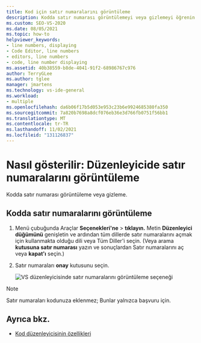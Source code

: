 ```yaml
---
title: Kod için satır numaralarını görüntüleme
description: Kodda satır numarası görüntülemeyi veya gizlemeyi öğrenin.
ms.custom: SEO-VS-2020
ms.date: 08/05/2021
ms.topic: how-to
helpviewer_keywords:
- line numbers, displaying
- Code Editor, line numbers
- editors, line numbers
- code, line number displaying
ms.assetid: 40b38559-b8de-4041-91f2-68986767c976
author: TerryGLee
ms.author: tglee
manager: jmartens
ms.technology: vs-ide-general
ms.workload:
- multiple
ms.openlocfilehash: da6b06f17b5d053e953c23b6e9924685380fa350
ms.sourcegitcommit: 7a820b7698a8dcf076eb36e3d766fb0751f56bb1
ms.translationtype: MT
ms.contentlocale: tr-TR
ms.lasthandoff: 11/02/2021
ms.locfileid: "131126837"
---
```

# <a name="how-to-display-line-numbers-in-the-editor"></a>Nasıl gösterilir: Düzenleyicide satır numaralarını görüntüleme

Kodda satır numarası görüntüleme veya gizleme.

## <a name="display-line-numbers-in-code"></a>Kodda satır numaralarını görüntüleme

1. Menü çubuğunda Araçlar **Seçenekleri'ne**  >  **tıklayın.** Metin **Düzenleyici düğümünü** genişletin ve ardından tüm dillerde  satır numaralarını açmak için kullanmakta olduğu dili veya Tüm Diller'i seçin. (Veya arama **kutusuna satır numarası** yazın ve sonuçlardan Satır numaralarını aç veya **kapat'ı** seçin.)

2. Satır numaraları **onay** kutusunu seçin.

   ![VS düzenleyicisinde satır numaralarını görüntüleme seçeneği](../../ide/reference/media/line-numbers-option.png)

> [!NOTE]
> Satır numaraları kodunuza eklenmez; Bunlar yalnızca başvuru için.

## <a name="see-also"></a>Ayrıca bkz.

- [Kod düzenleyicisinin özellikleri](../../ide/writing-code-in-the-code-and-text-editor.md)
